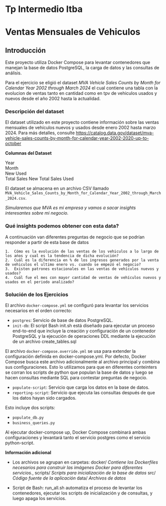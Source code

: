 # Tp Intermedio Itba

# Ventas Mensuales de Vehiculos 

## Introducción

Este proyecto utiliza Docker Compose para levantar contenedores que manejan la base de datos PostgreSQL, la carga de datos y las consultas de análisis. 

Para el ejercicio se eligió el dataset *MVA Vehicle Sales Counts by Month for Calendar Year 2002 through March 2024* el cual contiene una tabla con la evolucion de ventas tanto en cantidad como en tpv de vehiculos usados y nuevos desde el año 2002 hasta la actualidad. 

### Descripción del dataset


El dataset utilizado en este proyecto contiene información sobre las ventas mensuales de vehículos nuevos y usados desde enero 2002 hasta marzo 2024. Para más detalles, consulte https://catalog.data.gov/dataset/mva-vehicle-sales-counts-by-month-for-calendar-year-2002-2020-up-to-october

**Columnas del Dataset**

Year 	
Month 	
New	
Used	
Total Sales New	
Total Sales Used

El dataset se almacena en un archivo CSV llamado `MVA_Vehicle_Sales_Counts_by_Month_for_Calendar_Year_2002_through_March_2024.csv`.

*Simularemos que MVA es mi empresa y vamos a sacar insights interesantes sobre mi negocio.*

### Qué insights podemos obtener con esta data?

A continuación van diferentes preguntas de negocio que se podrían responder a partir de esta base de datos

	1.  Cómo es la evolución de las ventas de los vehiculos a lo largo de los ańos y cual es la tendencia de dicha evolución?
	2.  Cuál es la diferencia en % de los ingresos generados por la venta de vehiculos el ultimo enero vs. cuando se empezó el negocio?
	3.  Existen patrones estacionales en las ventas de vehículos nuevos y usados?
	4.  Cuál fue el mes con mayor cantidad de ventas de vehículos nuevos y usados en el periodo analizado?	

### Solución de los Ejercicios

El archivo `docker-compose.yml` se configuró para levantar los servicios necesarios en el orden correcto:
- `postgres`: Servicio de base de datos PostgreSQL.
- `init-db`: El script Bash init.sh está diseñado para ejecutar un proceso end-to-end que incluye la creación y configuración de un contenedor PostgreSQL y la ejecución de operaciones DDL mediante la ejecución de un archivo create_tables.sql

El archivo  `docker-compose.override.yml` se usa para extender la configuración definida en docker-compose.yml. Por defecto, Docker Compose busca este archivo adicionalmente al archivo principal y combina sus configuraciones. Esto lo utilizamos para que en diferentes conteinters se corran los scripts de python que populan la base de datos y luego se hacen consultas mediante SQL para contestar preguntas de negocio. 
- `populate-script`: Servicio que carga los datos en la base de datos.
- `reporting-script`: Servicio que ejecuta las consultas después de que los datos hayan sido cargados.

Esto incluye dos scripts:
- `populate_db.py`
- `business_queries.py`

Al ejecutar docker-compose up, Docker Compose combinará ambas configuraciones y levantará tanto el servicio postgres como el servicio python-script.

**Información adicional**

- Los archivos se agrupan en carpetas:
 docker/  *Contiene los Dockerfiles necesarios para construir las imágenes Docker para diferentes servicios.*,
 scripts/ *Scripts para inicialización de la base de datos*
 src/ *Código fuente de la aplicación*
 data/ *Archivos de datos*

- Script de Bash: run_all.sh automatiza el proceso de levantar los contenedores, ejecutar los scripts de inicialización y de consultas, y luego apaga los servicios.


